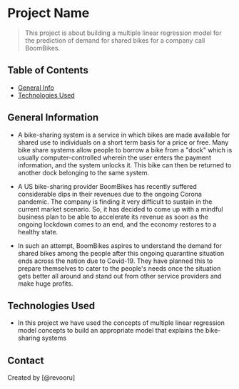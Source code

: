 # Project Name
> This project is about building a multiple linear regression model for the prediction of demand for shared bikes for a company call BoomBikes.


## Table of Contents
* [General Info](#general-information)
* [Technologies Used](#technologies-used)

<!-- You can include any other section that is pertinent to your problem -->

## General Information
- A bike-sharing system is a service in which bikes are made available for shared use to individuals on a short term basis for a price or free. Many bike share systems allow people to borrow a bike from a "dock" which is usually computer-controlled wherein the user enters the payment information, and the system unlocks it. This bike can then be returned to another dock belonging to the same system.


- A US bike-sharing provider BoomBikes has recently suffered considerable dips in their revenues due to the ongoing Corona pandemic. The company is finding it very difficult to sustain in the current market scenario. So, it has decided to come up with a mindful business plan to be able to accelerate its revenue as soon as the ongoing lockdown comes to an end, and the economy restores to a healthy state. 


- In such an attempt, BoomBikes aspires to understand the demand for shared bikes among the people after this ongoing quarantine situation ends across the nation due to Covid-19. They have planned this to prepare themselves to cater to the people's needs once the situation gets better all around and stand out from other service providers and make huge profits.

<!-- As the libraries versions keep on changing, it is recommended to mention the version of library used in this project -->
## Technologies Used
- In this project we have used the concepts of multiple linear regression model concepts to build an appropriate model that explains the bike-sharing systems 

## Contact
Created by [@revooru]

